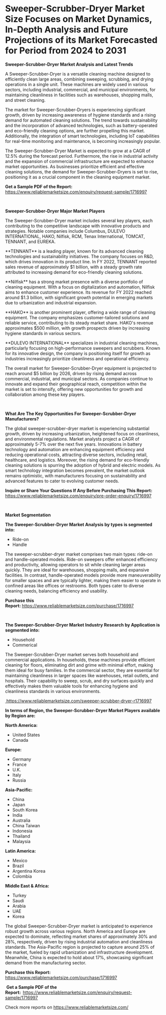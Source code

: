 <p><h1>Sweeper-Scrubber-Dryer Market Size Focuses on Market Dynamics, In-Depth Analysis and Future Projections of its Market Forecasted for Period from 2024 to 2031</h1></p><p><strong>Sweeper-Scrubber-Dryer Market Analysis and Latest Trends</strong></p>
<p><p>A Sweeper-Scrubber-Dryer is a versatile cleaning machine designed to efficiently clean large areas, combining sweeping, scrubbing, and drying operations in a single unit. These machines are widely used in various sectors, including industrial, commercial, and municipal environments, for maintaining cleanliness in facilities such as warehouses, shopping malls, and street cleaning. </p><p>The market for Sweeper-Scrubber-Dryers is experiencing significant growth, driven by increasing awareness of hygiene standards and a rising demand for automated cleaning solutions. The trend towards sustainability and the incorporation of advanced technologies, such as battery-operated and eco-friendly cleaning options, are further propelling this market. Additionally, the integration of smart technologies, including IoT capabilities for real-time monitoring and maintenance, is becoming increasingly popular.</p><p>The Sweeper-Scrubber-Dryer Market is expected to grow at a CAGR of 12.5% during the forecast period. Furthermore, the rise in industrial activity and the expansion of commercial infrastructure are expected to enhance market opportunities. As businesses prioritize efficient and effective cleaning solutions, the demand for Sweeper-Scrubber-Dryers is set to rise, positioning it as a crucial component in the cleaning equipment market.</p></p>
<p><strong>Get a Sample PDF of the Report:&nbsp;</strong> <a href="https://www.reliablemarketsize.com/enquiry/request-sample/1716997?utm_campaign=1131&utm_medium=2&utm_source=Github&utm_content=ia&utm_term=28122024&utm_id=sweeper-scrubber-dryer">https://www.reliablemarketsize.com/enquiry/request-sample/1716997</a></p>
<p>&nbsp;</p>
<p><strong>Sweeper-Scrubber-Dryer Major Market Players</strong></p>
<p><p>The Sweeper-Scrubber-Dryer market includes several key players, each contributing to the competitive landscape with innovative products and strategies. Notable companies include Columbus, DULEVO INTERNATIONAL, HAKO, Nilfisk, RCM, Tenax International, TOMCAT, TENNANT, and EUREKA.</p><p>**TENNANT** is a leading player, known for its advanced cleaning technologies and sustainability initiatives. The company focuses on R&D, which drives innovation in its product line. In FY 2022, TENNANT reported sales revenue of approximately $1 billion, with a steady growth rate attributed to increasing demand for eco-friendly cleaning solutions.</p><p>**Nilfisk** has a strong market presence with a diverse portfolio of cleaning equipment. With a focus on digitalization and automation, Nilfisk aims to enhance customer experience. Its revenue for FY 2022 reached around $1.3 billion, with significant growth potential in emerging markets due to urbanization and industrial expansion.</p><p>**HAKO** is another prominent player, offering a wide range of cleaning equipment. The company emphasizes customer-tailored solutions and reliable service, contributing to its steady market share. HAKO's revenue approximates $500 million, with growth prospects driven by increasing hygiene standards in various sectors.</p><p>**DULEVO INTERNATIONAL** specializes in industrial cleaning machines, particularly focusing on high-performance sweepers and scrubbers. Known for its innovative design, the company is positioning itself for growth as industries increasingly prioritize cleanliness and operational efficiency.</p><p>The overall market for Sweeper-Scrubber-Dryer equipment is projected to reach around $5 billion by 2026, driven by rising demand across commercial, industrial, and municipal sectors. As companies continue to innovate and expand their geographical reach, competition within the market is set to intensify, offering new opportunities for growth and collaboration among these key players.</p></p>
<p>&nbsp;</p>
<p><strong>What Are The Key Opportunities For Sweeper-Scrubber-Dryer Manufacturers?</strong></p>
<p><p>The global sweeper-scrubber-dryer market is experiencing substantial growth, driven by increasing urbanization, heightened focus on cleanliness, and environmental regulations. Market analysts project a CAGR of approximately 5-7% over the next five years. Innovations in battery technology and automation are enhancing equipment efficiency and reducing operational costs, attracting diverse sectors, including retail, healthcare, and logistics. Moreover, the rising demand for eco-friendly cleaning solutions is spurring the adoption of hybrid and electric models. As smart technology integration becomes prevalent, the market outlook remains optimistic, with manufacturers focusing on sustainability and advanced features to cater to evolving customer needs.</p></p>
<p><strong>Inquire or Share Your Questions If Any Before Purchasing This Report:</strong> <a href="https://www.reliablemarketsize.com/enquiry/pre-order-enquiry/1716997?utm_campaign=1131&utm_medium=2&utm_source=Github&utm_content=ia&utm_term=28122024&utm_id=sweeper-scrubber-dryer">https://www.reliablemarketsize.com/enquiry/pre-order-enquiry/1716997</a></p>
<p>&nbsp;</p>
<p><strong>Market Segmentation</strong></p>
<p><strong>The Sweeper-Scrubber-Dryer Market Analysis by types is segmented into:</strong></p>
<p><ul><li>Ride-on</li><li>Handle</li></ul></p>
<p><p>The sweeper-scrubber-dryer market comprises two main types: ride-on and handle-operated models. Ride-on sweepers offer enhanced efficiency and productivity, allowing operators to sit while cleaning larger areas quickly. They are ideal for warehouses, shopping malls, and expansive facilities. In contrast, handle-operated models provide more maneuverability for smaller spaces and are typically lighter, making them easier to operate in confined areas like offices or restrooms. Both types cater to diverse cleaning needs, balancing efficiency and usability.</p></p>
<p><strong>Purchase this Report:&nbsp;</strong><a href="https://www.reliablemarketsize.com/purchase/1716997?utm_campaign=1131&utm_medium=2&utm_source=Github&utm_content=ia&utm_term=28122024&utm_id=sweeper-scrubber-dryer">https://www.reliablemarketsize.com/purchase/1716997</a></p>
<p>&nbsp;</p>
<p><strong>The Sweeper-Scrubber-Dryer Market Industry Research by Application is segmented into:</strong></p>
<p><ul><li>Household</li><li>Commerical</li></ul></p>
<p><p>The Sweeper-Scrubber-Dryer market serves both household and commercial applications. In households, these machines provide efficient cleaning for floors, eliminating dirt and grime with minimal effort, making them ideal for busy families. In the commercial sector, they are essential for maintaining cleanliness in larger spaces like warehouses, retail outlets, and hospitals. Their capability to sweep, scrub, and dry surfaces quickly and effectively makes them valuable tools for enhancing hygiene and cleanliness standards in various environments.</p></p>
<p><a href="https://www.reliablemarketsize.com/sweeper-scrubber-dryer-r1716997?utm_campaign=1131&utm_medium=2&utm_source=Github&utm_content=ia&utm_term=28122024&utm_id=sweeper-scrubber-dryer">&nbsp;https://www.reliablemarketsize.com/sweeper-scrubber-dryer-r1716997</a></p>
<p><strong>In terms of Region, the Sweeper-Scrubber-Dryer Market Players available by Region are:</strong></p>
<p>
    <p> <strong> North America: </strong>
        <ul>
            <li>United States</li>
            <li>Canada</li>
        </ul>
        </p> 
    <p> <strong> Europe: </strong>
        <ul>
            <li>Germany</li>
            <li>France</li>
            <li>U.K.</li>
            <li>Italy</li>
            <li>Russia</li>
        </ul>
        </p> 
    <p> <strong> Asia-Pacific: </strong>
        <ul>
            <li>China</li>
            <li>Japan</li>
            <li>South Korea</li>
            <li>India</li>
            <li>Australia</li>
            <li>China Taiwan</li>
            <li>Indonesia</li>
            <li>Thailand</li>
            <li>Malaysia</li>
        </ul>
        </p> 
    <p> <strong> Latin America: </strong>
        <ul>
            <li>Mexico</li>
            <li>Brazil</li>
            <li>Argentina Korea</li>
            <li>Colombia</li>
        </ul>
        </p> 
    <p> <strong> Middle East & Africa: </strong>
        <ul>
            <li>Turkey</li>
            <li>Saudi</li>
            <li>Arabia</li>
            <li>UAE</li>
            <li>Korea</li>
        </ul>
    </p>
    </p>
<p><p>The global Sweeper-Scrubber-Dryer market is anticipated to experience robust growth across various regions. North America and Europe are expected to dominate, reflecting market shares of approximately 30% and 28%, respectively, driven by rising industrial automation and cleanliness standards. The Asia-Pacific region is projected to capture around 25% of the market, fueled by rapid urbanization and infrastructure development. Meanwhile, China is expected to hold about 17%, showcasing significant demand from the manufacturing sector.</p></p>
<p><strong>Purchase this Report: </strong><a href="https://www.reliablemarketsize.com/purchase/1716997?utm_campaign=1131&utm_medium=2&utm_source=Github&utm_content=ia&utm_term=28122024&utm_id=sweeper-scrubber-dryer">https://www.reliablemarketsize.com/purchase/1716997</a></p>
<p>&nbsp;<strong>Get a Sample PDF of the Report:&nbsp;&nbsp;</strong><a href="https://www.reliablemarketsize.com/enquiry/request-sample/1716997?utm_campaign=1131&utm_medium=2&utm_source=Github&utm_content=ia&utm_term=28122024&utm_id=sweeper-scrubber-dryer">https://www.reliablemarketsize.com/enquiry/request-sample/1716997</a></p>
<p><strong></strong></p>
<p>Check more reports on <a href="https://www.reliablemarketsize.com/?utm_campaign=1131&utm_medium=2&utm_source=Github&utm_content=ia&utm_term=28122024&utm_id=sweeper-scrubber-dryer">https://www.reliablemarketsize.com/</a></p>